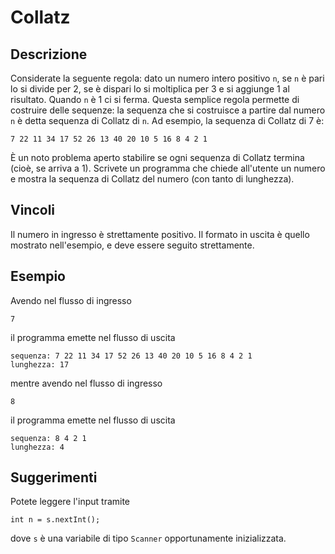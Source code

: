 Collatz
=======

Descrizione
-----------

Considerate la seguente regola: dato un numero intero positivo `n`, se `n` è
pari lo si divide per 2, se è dispari lo si moltiplica per 3 e si aggiunge
1 al risultato. Quando `n` è 1 ci si ferma. Questa semplice regola permette
di costruire delle sequenze: la sequenza che si costruisce a partire dal
numero `n` è detta sequenza di Collatz di `n`. Ad esempio, la sequenza di
Collatz di 7 è:

    7 22 11 34 17 52 26 13 40 20 10 5 16 8 4 2 1

È un noto problema aperto stabilire se ogni sequenza di Collatz termina
(cioè, se arriva a 1). Scrivete un programma che chiede all'utente un
numero e mostra la sequenza di Collatz del numero (con tanto di lunghezza).

Vincoli
-------

Il numero in ingresso è strettamente positivo. Il formato in uscita
è quello mostrato nell'esempio, e deve essere seguito strettamente.

Esempio
-------

Avendo nel flusso di ingresso

    7

il programma emette nel flusso di uscita

    sequenza: 7 22 11 34 17 52 26 13 40 20 10 5 16 8 4 2 1
    lunghezza: 17

mentre avendo nel flusso di ingresso

    8

il programma emette nel flusso di uscita

    sequenza: 8 4 2 1
    lunghezza: 4

Suggerimenti
------------

Potete leggere l'input tramite

    int n = s.nextInt();

dove `s` è una variabile di tipo `Scanner` opportunamente inizializzata.
